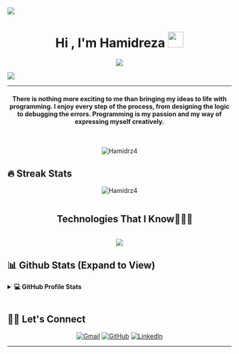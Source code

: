 <!--horizontal divider(gradiant)-->
<img src="https://user-images.githubusercontent.com/73097560/115834477-dbab4500-a447-11eb-908a-139a6edaec5c.gif">

<h1 align="center">      Hi , I'm Hamidreza <img src="https://media.giphy.com/media/hvRJCLFzcasrR4ia7z/giphy.gif" width="35"></h1>
<p align="center">
  <a href="https://github.com/DenverCoder1/readme-typing-svg"><img src="https://readme-typing-svg.herokuapp.com?lines=Medical+Informatics+Student;Machine+Learning+Engineer;DS%20|%20AI%20|%20ML%20Enthusiast;Always%20learning%20new%20things&center=true&width=500&height=50"></a>
</p>
<!--horizontal divider(gradiant)-->
<img src="https://user-images.githubusercontent.com/73097560/115834477-dbab4500-a447-11eb-908a-139a6edaec5c.gif">

<hr/>
<h4 align="center">There is nothing more exciting to me than bringing my ideas to life with programming. I enjoy every step of the process, from designing the logic to debugging the errors. Programming is my passion and my way of expressing myself creatively.</h4>
<br>
<p align="center"> <img src="https://komarev.com/ghpvc/?username=Hamidrz4&label=Profile%20views&color=0e75b6&style=plastic" alt="Hamidrz4" /> </p>

## 🔥 Streak Stats
<p align="center"><img src="https://github-readme-streak-stats.herokuapp.com/?user=Hamidrz4&theme=algolia" alt="Hamidrz4"  /></p>


<!--h1 without bottom border-->
<div id="user-content-toc">
  <ul align="center">
    <summary><h2 style="display: inline-block">Technologies That I Know👨🏻‍💻</h2></summary>
  </ul>
</div>
<!--tech stack icons-->
<p align="center">
  <a href="https://skillicons.dev">
    <img src="https://skillicons.dev/icons?i=git,aws,bootstrap,c,cpp,css,discord,docker,dynamodb,express,figma,firebase,github,html,idea,java,js,kotlin,linux,md,materialui,mongodb,mysql,nextjs,nodejs,postman,py,react,redux,tailwind,ts,vscode&perline=14" />
  </a>
</p>

## 📊 Github Stats (Expand to View) 


<details> 
  <summary><b>💻 GitHub Profile Stats</b></summary>
  <br/>
  <p align="center">
    <a href="https://github.com/anuraghazra/github-readme-stats"><img alt="Hamidreza's Github Stats" src="https://github-readme-stats.vercel.app/api?username=Hamidrz4&show_icons=true&count_private=true&theme=algolia" height="192px"/></a>
<br/>
  &nbsp;
	  <img src="https://github-readme-stats.vercel.app/api/top-langs?username=Hamidrz4&show_icons=true&locale=en&layout=compact&theme=algolia" alt="Hamidrz4" height="192px"/>
  <br/>
  </p>
</details>



<br/>

## 🙋‍♂️ Let's Connect
<p align="center">
	<a href="mailto:Hamiidreza.nourii@gmail.com"><img src="https://img.icons8.com/bubbles/50/000000/gmail.png" alt="Gmail"/></a>
	<a href="https://github.com/Hamidrz4"><img src="https://img.icons8.com/bubbles/50/000000/github.png" alt="GitHub"/></a>
	<a href="https://linkedin.com/in/hamidreza-nouri-bb2694250"><img src="https://img.icons8.com/bubbles/50/000000/linkedin.png" alt="LinkedIn"/></a>
</p>

<hr/>
